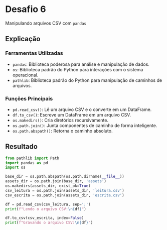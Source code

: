 # Desafio 6

Manipulando arquivos CSV com `pandas`

## Explicação

### Ferramentas Utilizadas

- `pandas`: Biblioteca poderosa para análise e manipulação de dados.
- `os`: Biblioteca padrão do Python para interações com o sistema operacional.
- `pathlib`: Biblioteca padrão do Python para manipulação de caminhos de arquivos.

### Funções Principais

- `pd.read_csv()`: Lê um arquivo CSV e o converte em um DataFrame.
- `df.to_csv()`: Escreve um DataFrame em um arquivo CSV.
- `os.makedirs()`: Cria diretórios recursivamente.
- `os.path.join()`: Junta componentes de caminho de forma inteligente.
- `os.path.abspath()`: Retorna o caminho absoluto.

## Resultado

```py
from pathlib import Path
import pandas as pd
import os

base_dir = os.path.abspath(os.path.dirname(__file__))
assets_dir = os.path.join(base_dir, 'assets')
os.makedirs(assets_dir, exist_ok=True)
csv_leitura = os.path.join(assets_dir, 'leitura.csv')
csv_escrita = os.path.join(assets_dir, 'escrita.csv')

df = pd.read_csv(csv_leitura, sep=';')
print(f"Lendo o arquivo CSV:\n{df}")

df.to_csv(csv_escrita, index=False)
print(f"Gravando o arquivo CSV:\n{df}")